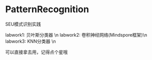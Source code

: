 # PatternRecognition
SEU模式识别实践

labwork1: 贝叶斯分类器 \n
labwork2: 卷积神经网络(Mindspore框架)\n
labwork3: KNN分类器 \n

可以直接拿去用，记得点个星哦
